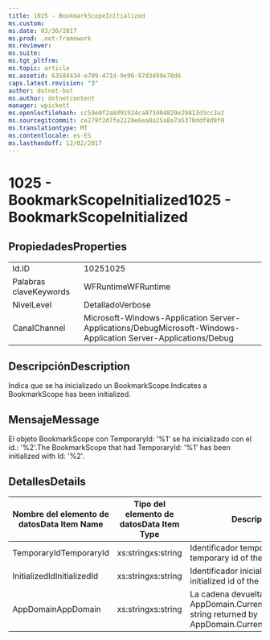 ```yaml
---
title: 1025 - BookmarkScopeInitialized
ms.custom: 
ms.date: 03/30/2017
ms.prod: .net-framework
ms.reviewer: 
ms.suite: 
ms.tgt_pltfrm: 
ms.topic: article
ms.assetid: 63584434-e709-471d-9e96-97d3d99e70d6
caps.latest.revision: "3"
author: dotnet-bot
ms.author: dotnetcontent
manager: wpickett
ms.openlocfilehash: cc59e0f2a8d91924ca973d04829e29813d3cc3a2
ms.sourcegitcommit: ce279f2d7fe2220e6ea0a25a8a7a5370ddf8d9f0
ms.translationtype: MT
ms.contentlocale: es-ES
ms.lasthandoff: 12/02/2017
---
```

# <a name="1025---bookmarkscopeinitialized"></a><span data-ttu-id="5bba2-102">1025 - BookmarkScopeInitialized</span><span class="sxs-lookup"><span data-stu-id="5bba2-102">1025 - BookmarkScopeInitialized</span></span>
## <a name="properties"></a><span data-ttu-id="5bba2-103">Propiedades</span><span class="sxs-lookup"><span data-stu-id="5bba2-103">Properties</span></span>  
  
|||  
|-|-|  
|<span data-ttu-id="5bba2-104">Id.</span><span class="sxs-lookup"><span data-stu-id="5bba2-104">ID</span></span>|<span data-ttu-id="5bba2-105">1025</span><span class="sxs-lookup"><span data-stu-id="5bba2-105">1025</span></span>|  
|<span data-ttu-id="5bba2-106">Palabras clave</span><span class="sxs-lookup"><span data-stu-id="5bba2-106">Keywords</span></span>|<span data-ttu-id="5bba2-107">WFRuntime</span><span class="sxs-lookup"><span data-stu-id="5bba2-107">WFRuntime</span></span>|  
|<span data-ttu-id="5bba2-108">Nivel</span><span class="sxs-lookup"><span data-stu-id="5bba2-108">Level</span></span>|<span data-ttu-id="5bba2-109">Detallado</span><span class="sxs-lookup"><span data-stu-id="5bba2-109">Verbose</span></span>|  
|<span data-ttu-id="5bba2-110">Canal</span><span class="sxs-lookup"><span data-stu-id="5bba2-110">Channel</span></span>|<span data-ttu-id="5bba2-111">Microsoft-Windows-Application Server-Applications/Debug</span><span class="sxs-lookup"><span data-stu-id="5bba2-111">Microsoft-Windows-Application Server-Applications/Debug</span></span>|  
  
## <a name="description"></a><span data-ttu-id="5bba2-112">Descripción</span><span class="sxs-lookup"><span data-stu-id="5bba2-112">Description</span></span>  
 <span data-ttu-id="5bba2-113">Indica que se ha inicializado un BookmarkScope.</span><span class="sxs-lookup"><span data-stu-id="5bba2-113">Indicates a BookmarkScope has been initialized.</span></span>  
  
## <a name="message"></a><span data-ttu-id="5bba2-114">Mensaje</span><span class="sxs-lookup"><span data-stu-id="5bba2-114">Message</span></span>  
 <span data-ttu-id="5bba2-115">El objeto BookmarkScope con TemporaryId: '%1' se ha inicializado con el id.: '%2'.</span><span class="sxs-lookup"><span data-stu-id="5bba2-115">The BookmarkScope that had TemporaryId: '%1' has been initialized with Id: '%2'.</span></span>  
  
## <a name="details"></a><span data-ttu-id="5bba2-116">Detalles</span><span class="sxs-lookup"><span data-stu-id="5bba2-116">Details</span></span>  
  
|<span data-ttu-id="5bba2-117">Nombre del elemento de datos</span><span class="sxs-lookup"><span data-stu-id="5bba2-117">Data Item Name</span></span>|<span data-ttu-id="5bba2-118">Tipo del elemento de datos</span><span class="sxs-lookup"><span data-stu-id="5bba2-118">Data Item Type</span></span>|<span data-ttu-id="5bba2-119">Descripción</span><span class="sxs-lookup"><span data-stu-id="5bba2-119">Description</span></span>|  
|--------------------|--------------------|-----------------|  
|<span data-ttu-id="5bba2-120">TemporaryId</span><span class="sxs-lookup"><span data-stu-id="5bba2-120">TemporaryId</span></span>|<span data-ttu-id="5bba2-121">xs:string</span><span class="sxs-lookup"><span data-stu-id="5bba2-121">xs:string</span></span>|<span data-ttu-id="5bba2-122">Identificador temporal del marcador.</span><span class="sxs-lookup"><span data-stu-id="5bba2-122">The temporary id of the bookmark.</span></span>|  
|<span data-ttu-id="5bba2-123">InitializedId</span><span class="sxs-lookup"><span data-stu-id="5bba2-123">InitializedId</span></span>|<span data-ttu-id="5bba2-124">xs:string</span><span class="sxs-lookup"><span data-stu-id="5bba2-124">xs:string</span></span>|<span data-ttu-id="5bba2-125">Identificador inicializado del marcador.</span><span class="sxs-lookup"><span data-stu-id="5bba2-125">The initialized id of the bookmark.</span></span>|  
|<span data-ttu-id="5bba2-126">AppDomain</span><span class="sxs-lookup"><span data-stu-id="5bba2-126">AppDomain</span></span>|<span data-ttu-id="5bba2-127">xs:string</span><span class="sxs-lookup"><span data-stu-id="5bba2-127">xs:string</span></span>|<span data-ttu-id="5bba2-128">La cadena devuelta por AppDomain.CurrentDomain.FriendlyName.</span><span class="sxs-lookup"><span data-stu-id="5bba2-128">The string returned by AppDomain.CurrentDomain.FriendlyName.</span></span>|
